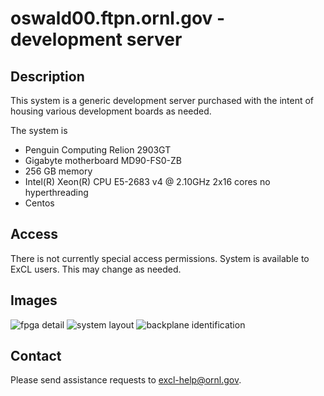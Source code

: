 # oswald00.ftpn.ornl.gov - development server

## Description

This system is a generic development server purchased with the intent of
housing various development boards as needed.

The system is
*  Penguin Computing Relion 2903GT
*  Gigabyte motherboard MD90-FS0-ZB
*  256 GB memory
*  Intel(R) Xeon(R) CPU E5-2683 v4 @ 2.10GHz  2x16 cores no hyperthreading
* Centos

## Access

There is not currently special access permissions.   System is available
to ExCL users.  This may change as needed.

## Images

![fpga detail](https://github.com/RelativePrime/excl-user-docs/raw/master/hosts/images/20190607_153254.jpg "fpga detail")
![system layout ](https://github.com/RelativePrime/excl-user-docs/raw/master/hosts/images/20190607_153632.jpg "system layout")
![backplane identification](https://github.com/RelativePrime/excl-user-docs/raw/master/hosts/images/20190607_153642.jpg "backplane identification")


## Contact
Please send assistance requests to excl-help@ornl.gov.
